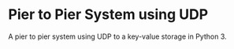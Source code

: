 # Pier to Pier System using UDP

A pier to pier system using UDP to a key-value storage in Python 3.
